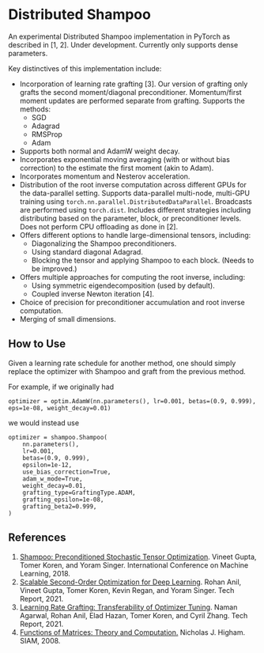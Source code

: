 # Distributed Shampoo

An experimental Distributed Shampoo implementation in PyTorch as described in [1, 2]. Under development. Currently only supports dense parameters.

Key distinctives of this implementation include:
- Incorporation of learning rate grafting [3]. Our version of grafting only grafts the second moment/diagonal preconditioner. Momentum/first moment updates are performed separate from grafting. Supports the methods:
    - SGD
    - Adagrad
    - RMSProp
    - Adam
- Supports both normal and AdamW weight decay.
- Incorporates exponential moving averaging (with or without bias correction) to the estimate the first moment (akin to Adam).
- Incorporates momentum and Nesterov acceleration.
- Distribution of the root inverse computation across different GPUs for the data-parallel setting. Supports data-parallel multi-node, multi-GPU training using `torch.nn.parallel.DistributedDataParallel`. Broadcasts are performed using `torch.dist`. Includes different strategies including distributing based on the parameter, block, or preconditioner levels. Does not perform CPU offloading as done in [2].
- Offers different options to handle large-dimensional tensors, including:
    - Diagonalizing the Shampoo preconditioners.
    - Using standard diagonal Adagrad.
    - Blocking the tensor and applying Shampoo to each block. (Needs to be improved.)
- Offers multiple approaches for computing the root inverse, including:
    - Using symmetric eigendecomposition (used by default).
    - Coupled inverse Newton iteration [4].
- Choice of precision for preconditioner accumulation and root inverse computation.
- Merging of small dimensions.

## How to Use
Given a learning rate schedule for another method, one should simply replace the optimizer with Shampoo and graft from the previous method.

For example, if we originally had
```
optimizer = optim.AdamW(nn.parameters(), lr=0.001, betas=(0.9, 0.999), eps=1e-08, weight_decay=0.01)
```
we would instead use
```
optimizer = shampoo.Shampoo(
    nn.parameters(),
    lr=0.001,
    betas=(0.9, 0.999),
    epsilon=1e-12,
    use_bias_correction=True,
    adam_w_mode=True,
    weight_decay=0.01,
    grafting_type=GraftingType.ADAM,
    grafting_epsilon=1e-08,
    grafting_beta2=0.999,
)
```

## References
1. [Shampoo: Preconditioned Stochastic Tensor Optimization](https://proceedings.mlr.press/v80/gupta18a/gupta18a.pdf ). Vineet Gupta, Tomer Koren, and Yoram Singer. International Conference on Machine Learning, 2018.
2. [Scalable Second-Order Optimization for Deep Learning](https://arxiv.org/pdf/2002.09018.pdf). Rohan Anil, Vineet Gupta, Tomer Koren, Kevin Regan, and Yoram Singer. Tech Report, 2021.
3. [Learning Rate Grafting: Transferability of Optimizer Tuning](https://openreview.net/pdf?id=FpKgG31Z_i9). Naman Agarwal, Rohan Anil, Elad Hazan, Tomer Koren, and Cyril Zhang. Tech Report, 2021.
4. [Functions of Matrices: Theory and Computation.](https://epubs.siam.org/doi/book/10.1137/1.9780898717778) Nicholas J. Higham. SIAM, 2008.
